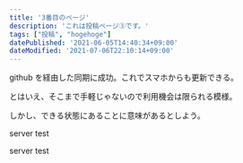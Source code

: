 ```yaml
---
title: '3番目のページ'
description: 'これは投稿ページ③です。'
tags: ["投稿", "hogehoge"]
datePublished: '2021-06-05T14:40:34+09:00'
dateModified: '2021-07-06T22:10:14+09:00'
---
```


github を経由した同期に成功。これでスマホからも更新できる。

とはいえ、そこまで手軽じゃないので利用機会は限られる模様。

しかし、できる状態にあることに意味があるとしよう。

server test

server test

